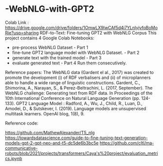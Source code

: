 # -WebNLG-with-GPT2
Colab Link : https://drive.google.com/drive/folders/1OmwLX9IwCAf5d4i7YLnIyjvfqBoMoRie?usp=sharing
RDF-to-Text: Fine-tuning GPT2 with WebNLG Corpus
This project contains 4 Google Colab Notebooks:
 * pre-process WebNLG Dataset - Part 1
 * fine-tune GPT2 language model with WebNLG Dataset. - Part 2
 * generate text with the trained model - Part 3
 * evaluate generated text - Part 4
Run them consecutively. 
 
Reference papers:
The WebNLG data (Gardent el al., 2017) was created to promote the development (i) of RDF verbalisers and (ii) of microplanners able to handle a wide range of linguistic constructions.
Gardent, C., Shimorina, A., Narayan, S., & Perez-Beltrachini, L. (2017, September). The WebNLG challenge: Generating text from RDF data. In Proceedings of the 10th International Conference on Natural Language Generation (pp. 124-133).
GPT2 Language Model : Radford, A., Wu, J., Child, R., Luan, D., Amodei, D., & Sutskever, I. (2019). Language models are unsupervised multitask learners. OpenAI blog, 1(8), 9.
 
Reference code:
 
https://github.com/MathewAlexander/T5_nlg
https://towardsdatascience.com/guide-to-fine-tuning-text-generation-models-gpt-2-gpt-neo-and-t5-dc5de6b3bc5e
https://github.com/cltl/ma-communicative-robots/blob/2021/projects/transformers/Caya's%20project/evaluation_metrics.ipynb
